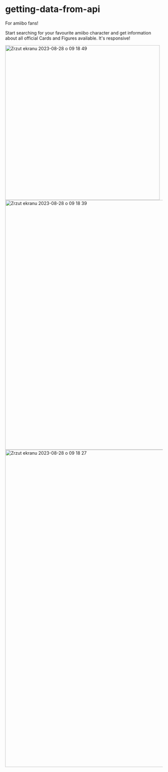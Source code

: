 # getting-data-from-api
For amiibo fans!

Start searching for your favourite amiibo character and get information about all official Cards and Figures available. It's responsive!

<img width="494" alt="Zrzut ekranu 2023-08-28 o 09 18 49" src="https://github.com/gosiagorczyca/getting-data-from-api/assets/2826243/7ebf37dc-66f1-4645-b71a-143fb772262e">
<img width="797" alt="Zrzut ekranu 2023-08-28 o 09 18 39" src="https://github.com/gosiagorczyca/getting-data-from-api/assets/2826243/93b825f2-32a2-480e-8419-948d21ee74fe">
<img width="1013" alt="Zrzut ekranu 2023-08-28 o 09 18 27" src="https://github.com/gosiagorczyca/getting-data-from-api/assets/2826243/e5a2817f-9a31-41d4-aa8e-d717fa8e3f82">
